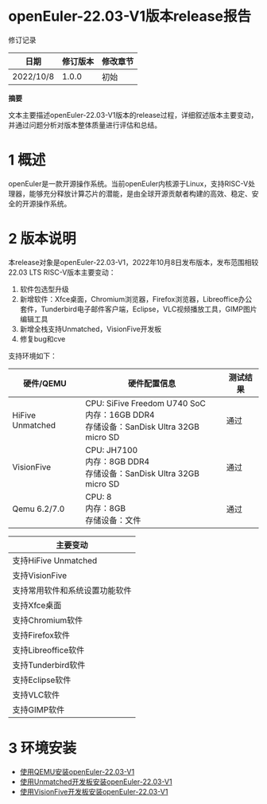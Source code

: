 # openEuler-22.03-V1版本release报告

修订记录

| 日期       | 修订版本 | 修改章节           |
| ---------- | -------- | ------------------ |
| 2022/10/8 | 1.0.0    | 初始   |

**摘要**

文本主要描述openEuler-22.03-V1版本的release过程，详细叙述版本主要变动，并通过问题分析对版本整体质量进行评估和总结。


# 1   概述

openEuler是一款开源操作系统。当前openEuler内核源于Linux，支持RISC-V处理器，能够充分释放计算芯片的潜能，是由全球开源贡献者构建的高效、稳定、安全的开源操作系统。


# 2   版本说明

本release对象是openEuler-22.03-V1，2022年10月8日发布版本，发布范围相较22.03 LTS RISC-V版本主要变动：

1. 软件包选型升级
2. 新增软件：Xfce桌面，Chromium浏览器，Firefox浏览器，Libreoffice办公套件，Tunderbird电子邮件客户端，Eclipse，VLC视频播放工具，GIMP图片编辑工具
3. 新增全栈支持Unmatched，VisionFive开发板
4. 修复bug和cve

支持环境如下：

| 硬件/QEMU | 硬件配置信息 | 测试结果 |
| ----------------------------------- | ------------------------------------------------------------ | ------------------------- |
| HiFive Unmatched | CPU: SiFive Freedom U740 SoC <br />内存：16GB DDR4<br />存储设备：SanDisk Ultra 32GB micro SD | 通过 |
| VisionFive | CPU: JH7100 <br />内存：8GB DDR4<br />存储设备：SanDisk Ultra 32GB micro SD | 通过 |
| Qemu 6.2/7.0 | CPU: 8<br />内存：8GB <br />存储设备：文件 | 通过 |

| 主要变动                    |
| ------------------------------- |
| 支持HiFive Unmatched |
| 支持VisionFive|
| 支持常用软件和系统设置功能软件 |
| 支持Xfce桌面 |
| 支持Chromium软件 |
| 支持Firefox软件 |
| 支持Libreoffice软件 |
| 支持Tunderbird软件 |
| 支持Eclipse软件 |
| 支持VLC软件 |
| 支持GIMP软件 |

# 3 环境安装

- [使用QEMU安装openEuler-22.03-V1](./qemu/README.md)
- [使用Unmatched开发板安装openEuler-22.03-V1](./unmatched/README.md)
- [使用VisionFive开发板安装openEuler-22.03-V1](./visionfive/README.md)

